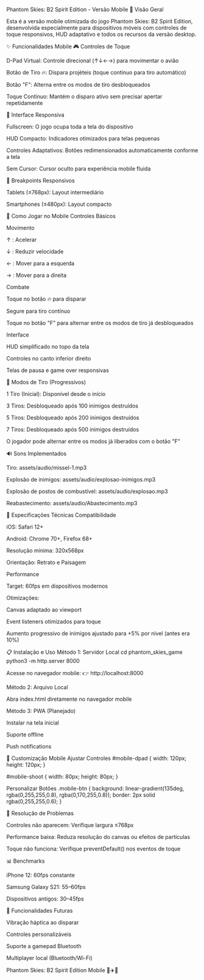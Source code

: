 Phantom Skies: B2 Spirit Edition - Versão Mobile
📱 Visão Geral

Esta é a versão mobile otimizada do jogo Phantom Skies: B2 Spirit Edition, desenvolvida especialmente para dispositivos móveis com controles de toque responsivos, HUD adaptativo e todos os recursos da versão desktop.

✨ Funcionalidades Mobile
🎮 Controles de Toque

D-Pad Virtual: Controle direcional (↑↓←→) para movimentar o avião

Botão de Tiro 🔥: Dispara projéteis (toque contínuo para tiro automático)

Botão "F": Alterna entre os modos de tiro desbloqueados

Toque Contínuo: Mantém o disparo ativo sem precisar apertar repetidamente

📱 Interface Responsiva

Fullscreen: O jogo ocupa toda a tela do dispositivo

HUD Compacto: Indicadores otimizados para telas pequenas

Controles Adaptativos: Botões redimensionados automaticamente conforme a tela

Sem Cursor: Cursor oculto para experiência mobile fluida

🎯 Breakpoints Responsivos

Tablets (≤768px): Layout intermediário

Smartphones (≤480px): Layout compacto

🚀 Como Jogar no Mobile
Controles Básicos

Movimento

↑ : Acelerar

↓ : Reduzir velocidade

← : Mover para a esquerda

→ : Mover para a direita

Combate

Toque no botão 🔥 para disparar

Segure para tiro contínuo

Toque no botão "F" para alternar entre os modos de tiro já desbloqueados

Interface

HUD simplificado no topo da tela

Controles no canto inferior direito

Telas de pausa e game over responsivas

🔫 Modos de Tiro (Progressivos)

1 Tiro (Inicial): Disponível desde o início

3 Tiros: Desbloqueado após 100 inimigos destruídos

5 Tiros: Desbloqueado após 200 inimigos destruídos

7 Tiros: Desbloqueado após 500 inimigos destruídos

O jogador pode alternar entre os modos já liberados com o botão "F"

🔊 Sons Implementados

Tiro: assets/audio/missel-1.mp3

Explosão de inimigos: assets/audio/explosao-inimigos.mp3

Explosão de postos de combustível: assets/audio/explosao.mp3

Reabastecimento: assets/audio/Abastecimento.mp3

🔧 Especificações Técnicas
Compatibilidade

iOS: Safari 12+

Android: Chrome 70+, Firefox 68+

Resolução mínima: 320x568px

Orientação: Retrato e Paisagem

Performance

Target: 60fps em dispositivos modernos

Otimizações:

Canvas adaptado ao viewport

Event listeners otimizados para toque

Aumento progressivo de inimigos ajustado para +5% por nível (antes era 10%)

📋 Instalação e Uso
Método 1: Servidor Local
cd phantom_skies_game
python3 -m http.server 8000


Acesse no navegador mobile:
👉 http://localhost:8000

Método 2: Arquivo Local

Abra index.html diretamente no navegador mobile

Método 3: PWA (Planejado)

Instalar na tela inicial

Suporte offline

Push notifications

🎨 Customização Mobile
Ajustar Controles
#mobile-dpad {
  width: 120px;
  height: 120px;
}

#mobile-shoot {
  width: 80px;
  height: 80px;
}

Personalizar Botões
.mobile-btn {
  background: linear-gradient(135deg, rgba(0,255,255,0.8), rgba(0,170,255,0.8));
  border: 2px solid rgba(0,255,255,0.6);
}

🐛 Resolução de Problemas

Controles não aparecem: Verifique largura ≤768px

Performance baixa: Reduza resolução do canvas ou efeitos de partículas

Toque não funciona: Verifique preventDefault() nos eventos de toque

📊 Benchmarks

iPhone 12: 60fps constante

Samsung Galaxy S21: 55–60fps

Dispositivos antigos: 30–45fps

🔮 Funcionalidades Futuras

 Vibração háptica ao disparar

 Controles personalizáveis

 Suporte a gamepad Bluetooth

 Multiplayer local (Bluetooth/Wi-Fi)

 Phantom Skies: B2 Spirit Edition Mobile 🚀✈️🌌